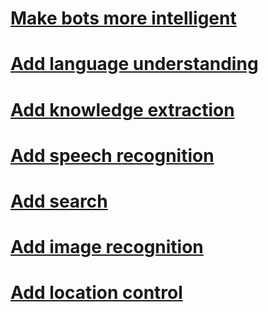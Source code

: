 # [Make bots more intelligent](../intelligent-bots.md)
# [Add language understanding](../cognitive-services-add-bot-language.md)
# [Add knowledge extraction](../cognitive-services-add-bot-knowledge.md)
# [Add speech recognition](../cognitive-services-add-bot-speech.md)
# [Add search](../cognitive-services-add-bot-search.md)
# [Add image recognition](../cognitive-services-add-bot-vision.md)
# [Add location control](../cognitive-services-add-bot-location-control.md)
